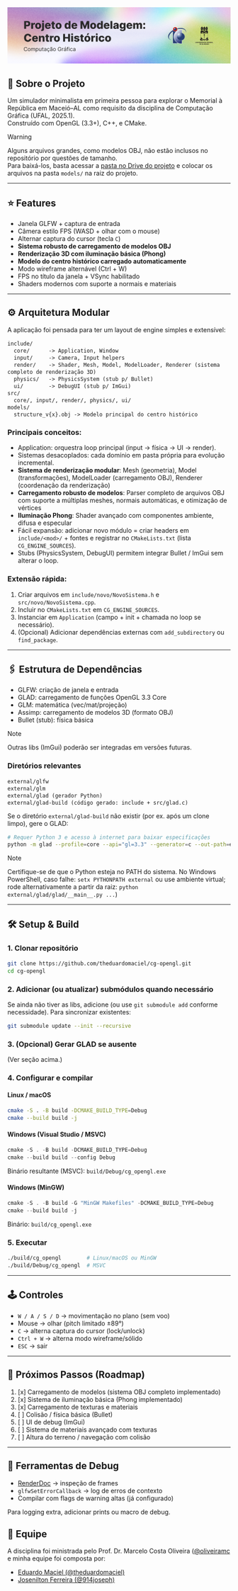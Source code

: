 <picture>
  <source media="(prefers-color-scheme: dark)" srcset="/.github/cover.png">
  <source media="(prefers-color-scheme: light)" srcset="/.github/cover_light.png">
    <img alt="Banner do projeto" src="/.github/cover_light.png">
</picture>

<br />

## 🚶 Sobre o Projeto

Um simulador minimalista em primeira pessoa para explorar o Memorial à República em Maceió–AL como requisito da disciplina de Computação Gráfica (UFAL, 2025.1).  
Construído com OpenGL (3.3+), C++, e CMake.

> [!WARNING]
> Alguns arquivos grandes, como modelos OBJ, não estão inclusos no repositório por questões de tamanho.  
> Para baixá-los, basta acessar a [pasta no Drive do projeto](https://drive.google.com/drive/folders/1HmuZ-jdn9_bICnKb1MeXOPKZ0eIS5S1N?usp=sharing) e colocar os arquivos na pasta `models/` na raiz do projeto.

---

## ⭐ Features
- Janela GLFW + captura de entrada
- Câmera estilo FPS (WASD + olhar com o mouse)
- Alternar captura do cursor (tecla `C`)
- **Sistema robusto de carregamento de modelos OBJ**
- **Renderização 3D com iluminação básica (Phong)**
- **Modelo do centro histórico carregado automaticamente**
- Modo wireframe alternável (Ctrl + W)
- FPS no título da janela + VSync habilitado
- Shaders modernos com suporte a normais e materiais

---

## ⚙️ Arquitetura Modular
A aplicação foi pensada para ter um layout de engine simples e extensível:

```
include/
  core/      -> Application, Window
  input/     -> Camera, Input helpers
  render/    -> Shader, Mesh, Model, ModelLoader, Renderer (sistema completo de renderização 3D)
  physics/   -> PhysicsSystem (stub p/ Bullet)
  ui/        -> DebugUI (stub p/ ImGui)
src/
  core/, input/, render/, physics/, ui/
models/
  structure_v{x}.obj -> Modelo principal do centro histórico
```

### Principais conceitos:
- Application: orquestra loop principal (input -> física -> UI -> render).
- Sistemas desacoplados: cada domínio em pasta própria para evolução incremental.
- **Sistema de renderização modular**: Mesh (geometria), Model (transformações), ModelLoader (carregamento OBJ), Renderer (coordenação da renderização)
- **Carregamento robusto de modelos**: Parser completo de arquivos OBJ com suporte a múltiplas meshes, normais automáticas, e otimização de vértices
- **Iluminação Phong**: Shader avançado com componentes ambiente, difusa e especular
- Fácil expansão: adicionar novo módulo = criar headers em `include/<mod>/` + fontes e registrar no `CMakeLists.txt` (lista `CG_ENGINE_SOURCES`).
- Stubs (PhysicsSystem, DebugUI) permitem integrar Bullet / ImGui sem alterar o loop.

### Extensão rápida:
1. Criar arquivos em `include/novo/NovoSistema.h` e `src/novo/NovoSistema.cpp`.
2. Incluir no `CMakeLists.txt` em `CG_ENGINE_SOURCES`.
3. Instanciar em `Application` (campo + init + chamada no loop se necessário).
4. (Opcional) Adicionar dependências externas com `add_subdirectory` ou `find_package`.

---

## 🖇️ Estrutura de Dependências
- GLFW: criação de janela e entrada
- GLAD: carregamento de funções OpenGL 3.3 Core
- GLM: matemática (vec/mat/projeção)
- Assimp: carregamento de modelos 3D (formato OBJ)
- Bullet (stub): física básica

> [!NOTE]
> Outras libs (ImGui) poderão ser integradas em versões futuras.

### Diretórios relevantes
```
external/glfw
external/glm
external/glad (gerador Python)
external/glad-build (código gerado: include + src/glad.c)
```

Se o diretório `external/glad-build` não existir (por ex. após um clone limpo), gere o GLAD:

```bash
# Requer Python 3 e acesso à internet para baixar especificações
python -m glad --profile=core --api="gl=3.3" --generator=c --out-path=external/glad-build
```

> [!NOTE]
> Certifique-se de que o Python esteja no PATH do sistema.
> No Windows PowerShell, caso falhe: `setx PYTHONPATH external` ou use ambiente virtual; rode alternativamente a partir da raiz: `python external/glad/glad/__main__.py ...`)

---

## 🛠️ Setup & Build

### 1. Clonar repositório
```bash
git clone https://github.com/theduardomaciel/cg-opengl.git
cd cg-opengl
```

### 2. Adicionar (ou atualizar) submódulos quando necessário
Se ainda não tiver as libs, adicione (ou use `git submodule add` conforme necessidade). Para sincronizar existentes:
```bash
git submodule update --init --recursive
```

### 3. (Opcional) Gerar GLAD se ausente
(Ver seção acima.)

### 4. Configurar e compilar

#### Linux / macOS
```bash
cmake -S . -B build -DCMAKE_BUILD_TYPE=Debug
cmake --build build -j
```

#### Windows (Visual Studio / MSVC)
```powershell
cmake -S . -B build -DCMAKE_BUILD_TYPE=Debug
cmake --build build --config Debug
```
Binário resultante (MSVC): `build/Debug/cg_opengl.exe`

#### Windows (MinGW)
```powershell
cmake -S . -B build -G "MinGW Makefiles" -DCMAKE_BUILD_TYPE=Debug
cmake --build build -j
```
Binário: `build/cg_opengl.exe`

### 5. Executar
```bash
./build/cg_opengl        # Linux/macOS ou MinGW
./build/Debug/cg_opengl  # MSVC
```

---

## 🕹️ Controles
* `W / A / S / D` → movimentação no plano (sem voo)
* Mouse → olhar (pitch limitado ±89°)
* `C` → alterna captura do cursor (lock/unlock)
* `Ctrl + W` → alterna modo wireframe/sólido
* `ESC` → sair

---

## 👣 Próximos Passos (Roadmap)
1. [x] Carregamento de modelos (sistema OBJ completo implementado)
2. [x] Sistema de iluminação básica (Phong implementado)
3. [x] Carregamento de texturas e materiais
4. [ ] Colisão / física básica (Bullet)
5. [ ] UI de debug (ImGui)
6. [ ] Sistema de materiais avançado com texturas
7. [ ] Altura do terreno / navegação com colisão

---

## 🐞 Ferramentas de Debug
* [RenderDoc](https://renderdoc.org) → inspeção de frames
* `glfwSetErrorCallback` → log de erros de contexto
* Compilar com flags de warning altas (já configurado)

Para logging extra, adicionar prints ou macro de debug.

## 👥 Equipe
A disciplina foi ministrada pelo Prof. Dr. Marcelo Costa Oliveira ([@oliveiramc](https://github.com/oliveiramc) e minha equipe foi composta por:

- [Eduardo Maciel (@theduardomaciel)](https://github.com/theduardomaciel)
- [Josenilton Ferreira (@914joseph)](https://github.com/914joseph)